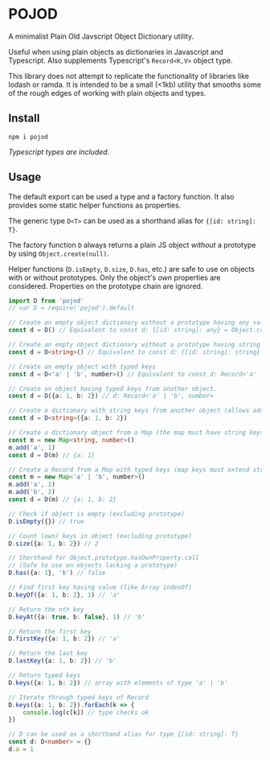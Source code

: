 # POJOD

A minimalist Plain Old Javscript Object Dictionary utility.

Useful when using plain objects as dictionaries in Javascript and Typescript. Also supplements Typescript's `Record<K,V>` object type.

This library does not attempt to replicate the functionality of libraries like lodash or ramda. It is intended to be a small (<1kb) utility that smooths some of the rough edges of working with plain objects and types.

## Install

    npm i pojod

*Typescript types are included.*

## Usage

The default export can be used a type and a factory function. It also provides some static helper functions as properties.

The generic type `D<T>` can be used as a shorthand alias for `{[id: string]: T}`.

The factory function `D` always returns a plain JS object *without* a prototype by using `Object.create(null)`.

Helper functions (`D.isEmpty`, `D.size`, `D.has`, etc.) are safe to use on objects with or without prototypes. Only the object's *own* properties are considered. Properties on the prototype chain are ignored.

```typescript
import D from 'pojod'
// var D = require('pojod').default

// Create an empty object dictionary without a prototype having any values.
const d = D() // Equivalent to const d: {[id: string]: any} = Object.create(null)

// Create an empty object dictionary without a prototype having string values.
const d = D<string>() // Equivalent to const d: {[id: string]: string} = Object.create(null)

// Create an empty object with typed keys
const d = D<'a' | 'b', number>() // Equivalent to const d: Record<'a' | 'b', number> = Object.create(null)

// Create an object having typed keys from another object.
const d = D({a: 1, b: 2}) // d: Record<'a' | 'b', number>

// Create a dictionary with string keys from another object (allows adding arbitrary keys)
const d = D<string>({a: 1, b: 2})

// Create a dictionary object from a Map (the map must have string keys)
const m = new Map<string, number>()
m.add('a', 1)
const d = D(m) // {a: 1}

// Create a Record from a Map with typed keys (map keys must extend string)
const m = new Map<'a' | 'b', number>()
m.add('a', 1)
m.add('b', 2)
const d = D(m) // {a: 1, b: 2}

// Check if object is empty (excluding prototype)
D.isEmpty({}) // true

// Count (own) keys in object (excluding prototype)
D.size({a: 1, b: 2}) // 2

// Shorthand for Object.prototype.hasOwnProperty.call
// (Safe to use on objects lacking a prototype)
D.has({a: 1}, 'b') // false

// Find first key having value (like Array indexOf)
D.keyOf({a: 1, b: 2}, 1) // 'a'

// Return the nth key
D.keyAt({a: true, b: false}, 1) // 'b'

// Return the first key
D.firstKey({a: 1, b: 2}) // 'a'

// Return the last key
D.lastKey({a: 1, b: 2}) // 'b'

// Return typed keys
D.keys({a: 1, b: 2}) // array with elements of type 'a' | 'b'

// Iterate through typed keys of Record
D.keys({a: 1, b: 2}).forEach(k => {
    console.log(c[k]) // type checks ok
})

// D can be used as a shorthand alias for type {[id: string]: T}
const d: D<number> = {}
d.a = 1
```

